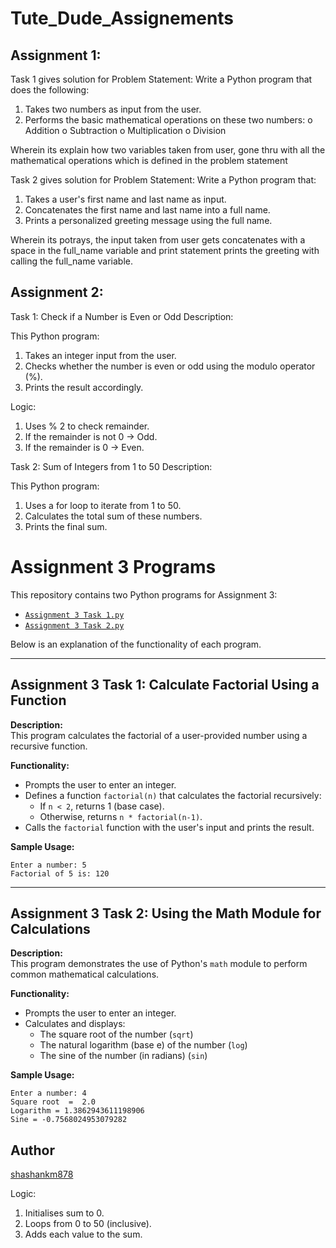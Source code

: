 # Tute_Dude_Assignements
## Assignment 1:
Task 1 gives solution for Problem Statement: Write a Python program that does the following:
1.  Takes two numbers as input from the user.
2.  Performs the basic mathematical operations on these two numbers:
    o	Addition
    o	Subtraction
    o	Multiplication
    o	Division

Wherein its explain how two variables taken from user, gone thru with all the mathematical operations which is defined in the problem statement

Task 2 gives solution for Problem Statement: Write a Python program that:
  1.  Takes a user's first name and last name as input.
  2.  Concatenates the first name and last name into a full name.
  3.  Prints a personalized greeting message using the full name.

Wherein its potrays, the input taken from user gets concatenates with a space in the full_name variable and print statement prints the greeting with calling the full_name variable.

## Assignment 2:

Task 1: Check if a Number is Even or Odd
Description:

This Python program:
  1.  Takes an integer input from the user.
  2. Checks whether the number is even or odd using the modulo operator (%).
  3. Prints the result accordingly.

Logic: 
  1.  Uses % 2 to check remainder.
  2.  If the remainder is not 0 → Odd.
  3.  If the remainder is 0 → Even.

Task 2: Sum of Integers from 1 to 50
Description:

This Python program:
  1.  Uses a for loop to iterate from 1 to 50.
  2.  Calculates the total sum of these numbers.
  3.  Prints the final sum.



# Assignment 3 Programs

This repository contains two Python programs for Assignment 3:

- [`Assignment 3 Task 1.py`](./Assignment%203%20Task%201.py)
- [`Assignment 3 Task 2.py`](./Assignment%203%20Task%202.py)

Below is an explanation of the functionality of each program.

---

## Assignment 3 Task 1: Calculate Factorial Using a Function

**Description:**  
This program calculates the factorial of a user-provided number using a recursive function.

**Functionality:**  
- Prompts the user to enter an integer.
- Defines a function `factorial(n)` that calculates the factorial recursively:
  - If `n < 2`, returns 1 (base case).
  - Otherwise, returns `n * factorial(n-1)`.
- Calls the `factorial` function with the user's input and prints the result.

**Sample Usage:**
```
Enter a number: 5
Factorial of 5 is: 120
```

---

## Assignment 3 Task 2: Using the Math Module for Calculations

**Description:**  
This program demonstrates the use of Python's `math` module to perform common mathematical calculations.

**Functionality:**  
- Prompts the user to enter an integer.
- Calculates and displays:
  - The square root of the number (`sqrt`)
  - The natural logarithm (base e) of the number (`log`)
  - The sine of the number (in radians) (`sin`)

**Sample Usage:**
```
Enter a number: 4
Square root  =  2.0
Logarithm = 1.3862943611198906
Sine = -0.7568024953079282
```


## Author

[shashankm878](https://github.com/shashankm878)

Logic:
  1.  Initialises sum to 0.
  2.  Loops from 0 to 50 (inclusive).
  3.  Adds each value to the sum.
